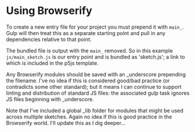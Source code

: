 # Using Browserify

To create a new entry file for your project you must prepend it with `main_`.  Gulp will then treat this as a separate starting point and pull in any dependencies relative to that point.

The bundled file is output with the `main_` removed.  So in this example `js/main_sketch.js` is our entry point and is bundled as 'sketch.js'; a link to which is included in the p5js template.

Any Browserify modules should be saved with an _underscore prepending the filename.  I've no idea if this is considered good/bad practice (or contradicts some other standard); but it means I can continue to support linting and distribution of standard JS files: the associated gulp task ignores JS files beginning with _underscore.

Note that I've included a global _lib folder for modules that might be used across multiple sketches.  Again no idea if this is good practice in the Browserify world.  I'll update this as I dig deeper...
